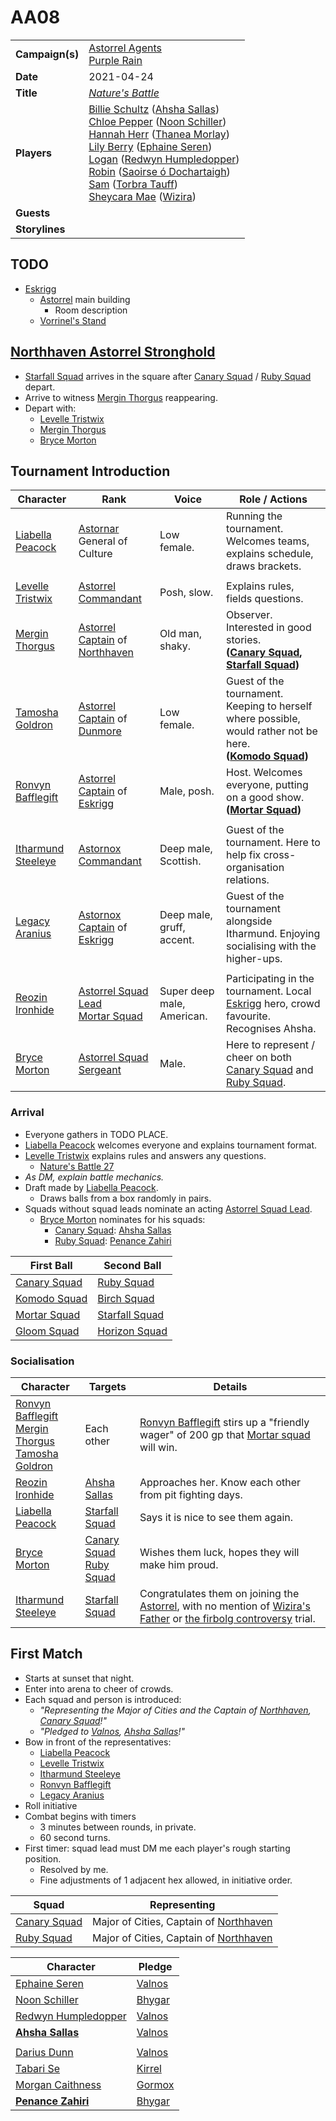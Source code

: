 # AA08

|||
| --- | --- |
| **Campaign(s)** | [Astorrel Agents](../campaigns/astorrel-agents.md)<br>[Purple Rain](../campaigns/purple-rain.md) | session.3
| **Date** | 2021-04-24 |
| **Title** | *[Nature's Battle](../mechanics/roleplay/natures-battle.md)* |
| **Players** | [Billie Schultz](../players/billie-schultz.md) ([Ahsha Sallas](../characters/ahsha-sallas.md))<br>[Chloe Pepper](../players/chloe-pepper.md) ([Noon Schiller](../characters/noon-schiller.md))<br>[Hannah Herr](../players/hannah-herr.md) ([Thanea Morlay](../characters/thanea-morlay.md))<br>[Lily Berry](../players/lily-berry.md) ([Ephaine Seren](../characters/ephaine-seren.md))<br>[Logan](../players/logan.md) ([Redwyn Humpledopper](../characters/redwyn-humpledopper.md))<br>[Robin](../players/robin.md) ([Saoirse ó Dochartaigh](../characters/saoirse-o-dochartaigh.md))<br>[Sam](../players/sam.md) ([Torbra Tauff](../characters/torbra-tauff.md))<br>[Sheycara Mae](../players/sheycara-mae.md) ([Wizira](../characters/wizira.md)) |
| **Guests** | |
| **Storylines** | |

## TODO

- [Eskrigg](../places/cities/eskrigg.md)
  - [Astorrel](../organisations/astorrel/astorrel.md) main building
    - Room description
  - [Vorrinel's Stand](../places/buildings/vorrinels-stand.md)

## [Northhaven Astorrel Stronghold](../places/strongholds/northhaven-astorrel-stronghold.md)

- [Starfall Squad](../organisations/astorrel/squads/starfall-squad.md) arrives in the square after [Canary Squad](../organisations/astorrel/squads/canary-squad.md) / [Ruby Squad](../organisations/astorrel/squads/ruby-squad.md) depart.
- Arrive to witness [Mergin Thorgus](../characters/mergin-thorgus.md) reappearing.
- Depart with:
  - [Levelle Tristwix](../characters/levelle-tristwix.md)
  - [Mergin Thorgus](../characters/mergin-thorgus.md)
  - [Bryce Morton](../characters/bryce-morton.md)

## Tournament Introduction

| Character | Rank | Voice | Role / Actions |
| --- | --- | --- | --- |
| [Liabella Peacock](../characters/liabella-peacock.md) | [Astornar](../organisations/astornar.md) General of Culture | Low female. | Running the tournament.<br>Welcomes teams, explains schedule, draws brackets. |
||
| [Levelle Tristwix](../characters/levelle-tristwix.md) | [Astorrel Commandant](../organisations/astorrel/ranks/astorrel-commandant.md) | Posh, slow. | Explains rules, fields questions. |
| [Mergin Thorgus](../characters/mergin-thorgus.md) | [Astorrel Captain](../organisations/astorrel/ranks/astorrel-captain.md) of [Northhaven](../places/cities/northhaven.md) | Old man, shaky. | Observer. Interested in good stories.<br>**([Canary Squad](../organisations/astorrel/squads/canary-squad.md), [Starfall Squad](../organisations/astorrel/squads/starfall-squad.md))** |
| [Tamosha Goldron](../characters/tamosha-goldron.md) | [Astorrel Captain](../organisations/astorrel/ranks/astorrel-captain.md) of [Dunmore](../places/cities/dunmore.md) | Low female. | Guest of the tournament. Keeping to herself where possible, would rather not be here.<br>**([Komodo Squad](../organisations/astorrel/squads/komodo-squad.md))** |
| [Ronvyn Bafflegift](../characters/ronvyn-bafflegift.md) | [Astorrel Captain](../organisations/astorrel/ranks/astorrel-captain.md) of [Eskrigg](../places/cities/eskrigg.md) | Male, posh. | Host. Welcomes everyone, putting on a good show.<br>**([Mortar Squad](../organisations/astorrel/squads/mortar-squad.md))** |
||
| [Itharmund Steeleye](../characters/itharmund-steeleye.md) | [Astornox Commandant](../organisations/astornox/ranks/astornox-commandant.md) | Deep male, Scottish. | Guest of the tournament. Here to help fix cross-organisation relations. |
| [Legacy Aranius](../characters/legacy-aranius.md) | [Astornox Captain](../organisations/astornox/ranks/astornox-captain.md) of [Eskrigg](../places/cities/eskrigg.md) | Deep male, gruff, accent. | Guest of the tournament alongside Itharmund. Enjoying socialising with the higher-ups. |
||
| [Reozin Ironhide](../characters/reozin-ironhide.md) | [Astorrel Squad Lead](../organisations/astorrel/ranks/astorrel-squad-lead.md)<br>[Mortar Squad](../organisations/astorrel/squads/mortar-squad.md) | Super deep male, American. | Participating in the tournament. Local [Eskrigg](../places/cities/eskrigg.md) hero, crowd favourite. Recognises Ahsha. |
| [Bryce Morton](../characters/bryce-morton.md) | [Astorrel Squad Sergeant](../organisations/astorrel/ranks/astorrel-squad-sergeant.md) | Male. | Here to represent / cheer on both [Canary Squad](../organisations/astorrel/squads/canary-squad.md) and [Ruby Squad](../organisations/astorrel/squads/ruby-squad.md). |

### Arrival

- Everyone gathers in TODO PLACE.
- [Liabella Peacock](../characters/liabella-peacock.md) welcomes everyone and explains tournament format.
- [Levelle Tristwix](../characters/levelle-tristwix.md) explains rules and answers any questions.
  - [Nature's Battle 27](../storylines/ended/natures-battle-27.md)
- _As DM, explain battle mechanics._
- Draft made by [Liabella Peacock](../characters/liabella-peacock.md).
  - Draws balls from a box randomly in pairs.
- Squads without squad leads nominate an acting [Astorrel Squad Lead](../organisations/astorrel/ranks/astorrel-squad-lead.md).
  - [Bryce Morton](../characters/bryce-morton.md) nominates for his squads:
    - [Canary Squad](../organisations/astorrel/squads/canary-squad.md): [Ahsha Sallas](../characters/ahsha-sallas.md)
    - [Ruby Squad](../organisations/astorrel/squads/ruby-squad.md): [Penance Zahiri](../characters/penance-zahiri.md)

| First Ball | Second Ball |
| --- | --- |
| [Canary Squad](../organisations/astorrel/squads/canary-squad.md) | [Ruby Squad](../organisations/astorrel/squads/ruby-squad.md) |
| [Komodo Squad](../organisations/astorrel/squads/komodo-squad.md) | [Birch Squad](../organisations/astorrel/squads/birch-squad.md) |
| [Mortar Squad](../organisations/astorrel/squads/mortar-squad.md) | [Starfall Squad](../organisations/astorrel/squads/starfall-squad.md) |
| [Gloom Squad](../organisations/astorrel/squads/gloom-squad.md) | [Horizon Squad](../organisations/astorrel/squads/horizon-squad.md) |

### Socialisation

| Character | Targets | Details |
| --- | --- | --- |
| [Ronvyn Bafflegift](../characters/ronvyn-bafflegift.md)<br>[Mergin Thorgus](../characters/mergin-thorgus.md)<br>[Tamosha Goldron](../characters/tamosha-goldron.md) | Each other | [Ronvyn Bafflegift](../characters/ronvyn-bafflegift.md) stirs up a "friendly wager" of 200 gp that [Mortar squad](../organisations/astorrel/squads/mortar-squad.md) will win. |
| [Reozin Ironhide](../characters/reozin-ironhide.md) | [Ahsha Sallas](../characters/ahsha-sallas.md) | Approaches her. Know each other from pit fighting days. |
| [Liabella Peacock](../characters/liabella-peacock.md) | [Starfall Squad](../organisations/astorrel/squads/starfall-squad.md) | Says it is nice to see them again. |
| [Bryce Morton](../characters/bryce-morton.md) | [Canary Squad](../organisations/astorrel/squads/canary-squad.md)<br>[Ruby Squad](../organisations/astorrel/squads/ruby-squad.md) | Wishes them luck, hopes they will make him proud. |
| [Itharmund Steeleye](../characters/itharmund-steeleye.md) | [Starfall Squad](../organisations/astorrel/squads/starfall-squad.md) | Congratulates them on joining the [Astorrel](../organisations/astorrel/astorrel.md), with no mention of [Wizira's Father](../characters/wiziras-father.md) or [the firbolg controversy](../storylines/ended/the-firbolg-controversy.md) trial. |

## First Match

- Starts at sunset that night.
- Enter into arena to cheer of crowds.
- Each squad and person is introduced:
  - _"Representing the Major of Cities and the Captain of [Northhaven](../places/cities/northhaven.md), [Canary Squad](../organisations/astorrel/squads/canary-squad.md)!"_
  - _"Pledged to [Valnos](../gods/deities/valnos.md), [Ahsha Sallas](../characters/ahsha-sallas.md)!"_
- Bow in front of the representatives:
  - [Liabella Peacock](../characters/liabella-peacock.md)
  - [Levelle Tristwix](../characters/levelle-tristwix.md)
  - [Itharmund Steeleye](../characters/itharmund-steeleye.md)
  - [Ronvyn Bafflegift](../characters/ronvyn-bafflegift.md)
  - [Legacy Aranius](../characters/legacy-aranius.md)
- Roll initiative
- Combat begins with timers
  - 3 minutes between rounds, in private.
  - 60 second turns.
- First timer: squad lead must DM me each player's rough starting position.
  - Resolved by me.
  - Fine adjustments of 1 adjacent hex allowed, in initiative order.

| Squad | Representing |
| --- | --- |
| [Canary Squad](../organisations/astorrel/squads/canary-squad.md) | Major of Cities, Captain of [Northhaven](../places/cities/northhaven.md) |
| [Ruby Squad](../organisations/astorrel/squads/ruby-squad.md) | Major of Cities, Captain of [Northhaven](../places/cities/northhaven.md) |

| Character | Pledge |
| --- | --- |
| [Ephaine Seren](../characters/ephaine-seren.md) | [Valnos](../gods/deities/valnos.md) |
| [Noon Schiller](../characters/noon-schiller.md) | [Bhygar](../gods/deities/bhygar.md) |
| [Redwyn Humpledopper](../characters/redwyn-humpledopper.md) | [Valnos](../gods/deities/valnos.md) |
| **[Ahsha Sallas](../characters/ahsha-sallas.md)** | [Valnos](../gods/deities/valnos.md) |
||
| [Darius Dunn](../characters/darius-dunn.md) | [Valnos](../gods/deities/valnos.md) |
| [Tabari Se](../characters/tabari-se.md) | [Kirrel](../gods/deities/kirrel.md) |
| [Morgan Caithness](../characters/morgan-caithness.md) | [Gormox](../gods/deities/gormox.md) |
| **[Penance Zahiri](../characters/penance-zahiri.md)** | [Bhygar](../gods/deities/bhygar.md) |
